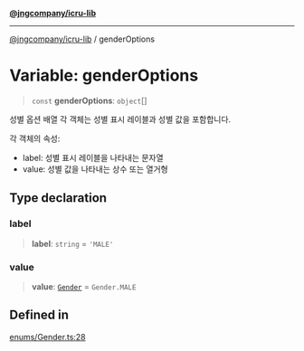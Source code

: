 [**@jngcompany/icru-lib**](../README.md)

***

[@jngcompany/icru-lib](../globals.md) / genderOptions

# Variable: genderOptions

> `const` **genderOptions**: `object`[]

성별 옵션 배열
각 객체는 성별 표시 레이블과 성별 값을 포함합니다.

각 객체의 속성:
- label: 성별 표시 레이블을 나타내는 문자열
- value: 성별 값을 나타내는 상수 또는 열거형

## Type declaration

### label

> **label**: `string` = `'MALE'`

### value

> **value**: [`Gender`](../enumerations/Gender.md) = `Gender.MALE`

## Defined in

[enums/Gender.ts:28](https://github.com/jngcompany/icru-lib/blob/d5809ceca7cec295ab2df61cd05dc96c0f11bd66/src/enums/Gender.ts#L28)
